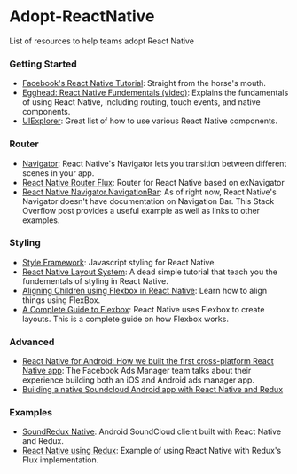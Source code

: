 # Adopt-ReactNative
List of resources to help teams adopt React Native

### Getting Started
- [Facebook's React Native Tutorial](https://facebook.github.io/react-native/docs/tutorial.html): Straight from the horse's mouth.
- [Egghead: React Native Fundementals (video)](https://egghead.io/series/react-native-fundamentals): Explains the fundamentals of using React Native, including routing, touch events, and native components.
- [UIExplorer](https://github.com/facebook/react-native/tree/60b56455c4b30cbd0cb29790a7751329576ae8d6/Examples/UIExplorer): Great list of how to use various React Native components. 

### Router
- [Navigator](https://facebook.github.io/react-native/docs/navigator.html): React Native's Navigator lets you transition between different scenes in your app.  
- [React Native Router Flux](https://github.com/aksonov/react-native-router-flux): Router for React Native based on exNavigator
- [React Native Navigator.NavigationBar](http://stackoverflow.com/questions/33680794/react-native-navigator-navigationbar-where-are-the-docs): As of right now, React Native's Navigator doesn't have documentation on Navigation Bar. This Stack Overflow post provides a useful example as well as links to other examples. 

### Styling
- [Style Framework](https://facebook.github.io/react-native/docs/style.html): Javascript styling for React Native.
- [React Native Layout System](http://moduscreate.com/react-native-layout-system/): A dead simple tutorial that teach you the fundementals of styling in React Native.
- [Aligning Children using Flexbox in React Native](http://moduscreate.com/react-native-layout-system/): Learn how to align things using FlexBox.
- [A Complete Guide to Flexbox](https://css-tricks.com/snippets/css/a-guide-to-flexbox/): React Native uses Flexbox to create layouts. This is a complete guide on how Flexbox works. 

### Advanced
- [React Native for Android: How we built the first cross-platform React Native app](https://code.facebook.com/posts/1189117404435352/react-native-for-android-how-we-built-the-first-cross-platform-react-native-app/?__mref=message_bubble): The Facebook Ads Manager team talks about their experience building both an iOS and Android ads manager app. 
- [Building a native Soundcloud Android app with React Native and Redux](https://wiredcraft.com/blog/native-soundcloud-android-app/)

### Examples
- [SoundRedux Native](https://github.com/fraserxu/soundredux-native): Android SoundCloud client built with React Native and Redux.
- [React Native using Redux](https://github.com/alinz/example-react-native-redux):  Example of using React Native with Redux's Flux implementation.

